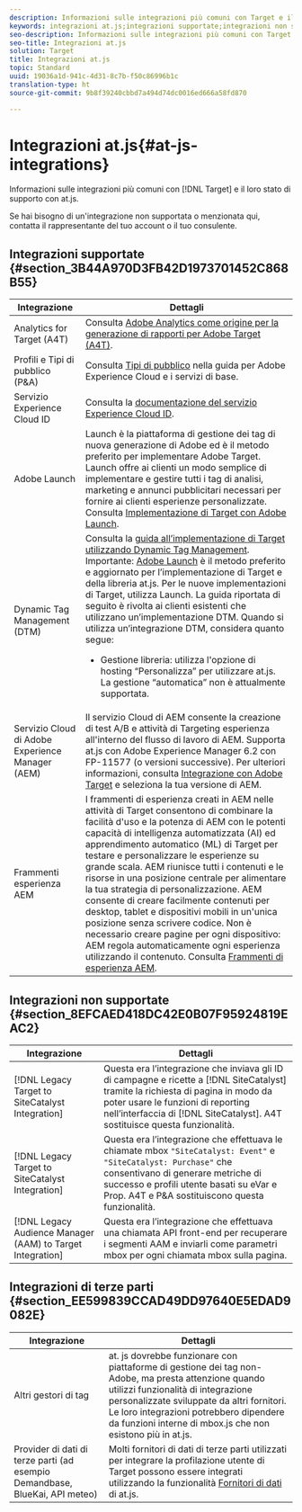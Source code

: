 ```yaml
---
description: Informazioni sulle integrazioni più comuni con Target e il loro stato di supporto con at.js.
keywords: integrazioni at.js;integrazioni supportate;integrazioni non supportate;integrazioni di terze parti
seo-description: Informazioni sulle integrazioni più comuni con Target e il loro stato di supporto con at.js.
seo-title: Integrazioni at.js
solution: Target
title: Integrazioni at.js
topic: Standard
uuid: 19036a1d-941c-4d31-8c7b-f50c86996b1c
translation-type: ht
source-git-commit: 9b8f39240cbbd7a494d74dc0016ed666a58fd870

---
```



# Integrazioni at.js{#at-js-integrations}

Informazioni sulle integrazioni più comuni con [!DNL Target] e il loro stato di supporto con at.js.

Se hai bisogno di un&#39;integrazione non supportata o menzionata qui, contatta il rappresentante del tuo account o il tuo consulente.

## Integrazioni supportate {#section_3B44A970D3FB42D1973701452C868B55}

| Integrazione | Dettagli |
|--- |--- |
| Analytics for Target (A4T) | Consulta [Adobe Analytics come origine per la generazione di rapporti per Adobe Target (A4T)](../../../c-integrating-target-with-mac/a4t/a4t.md#concept_7540C8C04259434AB6EE33B09F47A1DE). |
| Profili e Tipi di pubblico (P&amp;A) | Consulta [Tipi di pubblico](https://marketing.adobe.com/resources/help/it_IT/mcloud/audience_library.html) nella guida per Adobe Experience Cloud e i servizi di base. |
| Servizio Experience Cloud ID | Consulta la [documentazione del servizio Experience Cloud ID](https://marketing.adobe.com/resources/help/it_IT/mcvid/). |
| Adobe Launch | Launch è la piattaforma di gestione dei tag di nuova generazione di Adobe ed è il metodo preferito per implementare Adobe Target. Launch offre ai clienti un modo semplice di implementare e gestire tutti i tag di analisi, marketing e annunci pubblicitari necessari per fornire ai clienti esperienze personalizzate.  Consulta [Implementazione di Target con Adobe Launch](../../../c-implementing-target/c-implementing-target-for-client-side-web/how-to-deployatjs/cmp-implementing-target-using-adobe-launch.md#topic_5234DDAEB0834333BD6BA1B05892FC25). |
| Dynamic Tag Management (DTM) | Consulta la [guida all’implementazione di Target utilizzando Dynamic Tag Management](https://marketing.adobe.com/resources/help/it_IT/target/ov2/implementing-target-using-dynamic-tag-management.html).   Importante: [Adobe Launch](../../../c-implementing-target/c-implementing-target-for-client-side-web/how-to-deployatjs/cmp-implementing-target-using-adobe-launch.md#topic_5234DDAEB0834333BD6BA1B05892FC25) è il metodo preferito e aggiornato per l’implementazione di Target e della libreria at.js. Per le nuove implementazioni di Target, utilizza Launch. La guida riportata di seguito è rivolta ai clienti esistenti che utilizzano un’implementazione DTM.   Quando si utilizza un’integrazione DTM, considera quanto segue: <ul><li>Gestione libreria: utilizza l&#39;opzione di hosting “Personalizza” per utilizzare at.js. La gestione “automatica” non è attualmente supportata. </li></ul> |
| Servizio Cloud di Adobe Experience Manager (AEM) | Il servizio Cloud di AEM consente la creazione di test A/B e attività di Targeting esperienza all&#39;interno del flusso di lavoro di AEM. Supporta at.js con Adobe Experience Manager 6.2 con FP-11577 (o versioni successive). Per ulteriori informazioni, consulta [Integrazione con Adobe Target](https://helpx.adobe.com/it/experience-manager/6-2/sites/administering/using/target.html) e seleziona la tua versione di AEM. |
| Frammenti esperienza AEM | I frammenti di esperienza creati in AEM nelle attività di Target consentono di combinare la facilità d&#39;uso e la potenza di AEM con le potenti capacità di intelligenza automatizzata (AI) ed apprendimento automatico (ML) di Target per testare e personalizzare le esperienze su grande scala.  AEM riunisce tutti i contenuti e le risorse in una posizione centrale per alimentare la tua strategia di personalizzazione. AEM consente di creare facilmente contenuti per desktop, tablet e dispositivi mobili in un&#39;unica posizione senza scrivere codice. Non è necessario creare pagine per ogni dispositivo: AEM regola automaticamente ogni esperienza utilizzando il contenuto.  Consulta [Frammenti di esperienza AEM](../../../c-experiences/c-manage-content/aem-experience-fragments.md#topic_1E1E4EA01F074349B2CF8785387B5FE8). |

## Integrazioni non supportate {#section_8EFCAED418DC42E0B07F95924819EAC2}

| Integrazione | Dettagli |
|--- |--- |
| [!DNL Legacy Target to SiteCatalyst Integration] | Questa era l’integrazione che inviava gli ID di campagne e ricette a [!DNL SiteCatalyst] tramite la richiesta di pagina in modo da poter usare le funzioni di reporting nell’interfaccia di [!DNL SiteCatalyst]. A4T sostituisce questa funzionalità. |
| [!DNL Legacy Target to SiteCatalyst Integration] | Questa era l’integrazione che effettuava le chiamate mbox `"SiteCatalyst: Event"` e `"SiteCatalyst: Purchase"` che consentivano di generare metriche di successo e profili utente basati su eVar e Prop. A4T e P&amp;A sostituiscono questa funzionalità. |
| [!DNL Legacy Audience Manager (AAM) to Target Integration] | Questa era l’integrazione che effettuava una chiamata API front-end per recuperare i segmenti AAM e inviarli come parametri mbox per ogni chiamata mbox sulla pagina. |

## Integrazioni di terze parti {#section_EE599839CCAD49DD97640E5EDAD9082E}

| Integrazione | Dettagli |
|--- |--- |
| Altri gestori di tag | at. js dovrebbe funzionare con piattaforme di gestione dei tag non-Adobe, ma presta attenzione quando utilizzi funzionalità di integrazione personalizzate sviluppate da altri fornitori. Le loro integrazioni potrebbero dipendere da funzioni interne di mbox.js che non esistono più in at.js. |
| Provider di dati di terze parti (ad esempio Demandbase, BlueKai, API meteo) | Molti fornitori di dati di terze parti utilizzati per integrare la profilazione utente di Target possono essere integrati utilizzando la funzionalità [Fornitori di dati](/help/c-implementing-target/c-implementing-target-for-client-side-web/targetgobalsettings.md#data-providers) di at.js. |